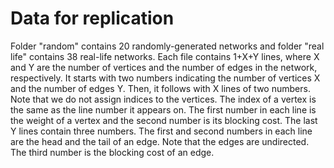 # Data for replication

Folder "random" contains 20 randomly-generated networks and folder "real life" contains 38 real-life networks. Each file contains 1+X+Y lines, where X and Y are the number of vertices and the number of edges in the network, respectively. It starts with two numbers indicating the number of vertices X and the number of edges Y. Then, it follows with X lines of two numbers. Note that we do not assign indices to the vertices. The index of a vertex is the same as the line number it appears on. The first number in each line is the weight of a vertex and the second number is its blocking cost. The last Y lines contain three numbers. The first and second numbers in each line are the head and the tail of an edge. Note that the edges are undirected. The third number is the blocking cost of an edge.

